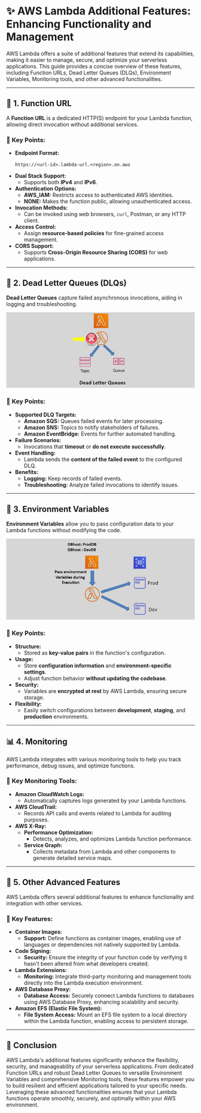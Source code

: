 # ✨ **AWS Lambda Additional Features: Enhancing Functionality and Management**

AWS Lambda offers a suite of additional features that extend its capabilities, making it easier to manage, secure, and optimize your serverless applications. This guide provides a concise overview of these features, including Function URLs, Dead Letter Queues (DLQs), Environment Variables, Monitoring tools, and other advanced functionalities.

---

## 🔗 **1. Function URL**

A **Function URL** is a dedicated HTTP(S) endpoint for your Lambda function, allowing direct invocation without additional services.

### 📌 **Key Points:**

- **Endpoint Format:**
  ```plaintext
  https://<url-id>.lambda-url.<region>.on.aws
  ```
- **Dual Stack Support:**
  - Supports both **IPv4** and **IPv6**.
- **Authentication Options:**
  - **AWS_IAM:** Restricts access to authenticated AWS identities.
  - **NONE:** Makes the function public, allowing unauthenticated access.
- **Invocation Methods:**
  - Can be invoked using web browsers, `curl`, Postman, or any HTTP client.
- **Access Control:**
  - Assign **resource-based policies** for fine-grained access management.
- **CORS Support:**
  - Supports **Cross-Origin Resource Sharing (CORS)** for web applications.

---

## 📮 **2. Dead Letter Queues (DLQs)**

**Dead Letter Queues** capture failed asynchronous invocations, aiding in logging and troubleshooting.

![Lambda DLQ](images/lambda-dlq.png)

### 📌 **Key Points:**

- **Supported DLQ Targets:**
  - **Amazon SQS:** Queues failed events for later processing.
  - **Amazon SNS:** Topics to notify stakeholders of failures.
  - **Amazon EventBridge:** Events for further automated handling.
- **Failure Scenarios:**
  - Invocations that **timeout** or **do not execute successfully**.
- **Event Handling:**
  - Lambda sends the **content of the failed event** to the configured DLQ.
- **Benefits:**
  - **Logging:** Keep records of failed events.
  - **Troubleshooting:** Analyze failed invocations to identify issues.

---

## 🌱 **3. Environment Variables**

**Environment Variables** allow you to pass configuration data to your Lambda functions without modifying the code.

![Lambda Environment Variables](images/lambda-env-var.png)

### 📌 **Key Points:**

- **Structure:**
  - Stored as **key-value pairs** in the function's configuration.
- **Usage:**
  - Store **configuration information** and **environment-specific settings**.
  - Adjust function behavior **without updating the codebase**.
- **Security:**
  - Variables are **encrypted at rest** by AWS Lambda, ensuring secure storage.
- **Flexibility:**
  - Easily switch configurations between **development**, **staging**, and **production** environments.

---

## 📊 **4. Monitoring**

AWS Lambda integrates with various monitoring tools to help you track performance, debug issues, and optimize functions.

### 📌 **Key Monitoring Tools:**

- **Amazon CloudWatch Logs:**
  - Automatically captures logs generated by your Lambda functions.
- **AWS CloudTrail:**
  - Records API calls and events related to Lambda for auditing purposes.
- **AWS X-Ray:**
  - **Performance Optimization:**
    - Detects, analyzes, and optimizes Lambda function performance.
  - **Service Graph:**
    - Collects metadata from Lambda and other components to generate detailed service maps.

---

## 🚀 **5. Other Advanced Features**

AWS Lambda offers several additional features to enhance functionality and integration with other services.

### 📌 **Key Features:**

- **Container Images:**
  - **Support:** Define functions as container images, enabling use of languages or dependencies not natively supported by Lambda.
- **Code Signing:**
  - **Security:** Ensure the integrity of your function code by verifying it hasn't been altered from what developers created.
- **Lambda Extensions:**
  - **Monitoring:** Integrate third-party monitoring and management tools directly into the Lambda execution environment.
- **AWS Database Proxy:**
  - **Database Access:** Securely connect Lambda functions to databases using AWS Database Proxy, enhancing scalability and security.
- **Amazon EFS (Elastic File System):**
  - **File System Access:** Mount an EFS file system to a local directory within the Lambda function, enabling access to persistent storage.

---

## 🏁 **Conclusion**

AWS Lambda's additional features significantly enhance the flexibility, security, and manageability of your serverless applications. From dedicated Function URLs and robust Dead Letter Queues to versatile Environment Variables and comprehensive Monitoring tools, these features empower you to build resilient and efficient applications tailored to your specific needs. Leveraging these advanced functionalities ensures that your Lambda functions operate smoothly, securely, and optimally within your AWS environment.
